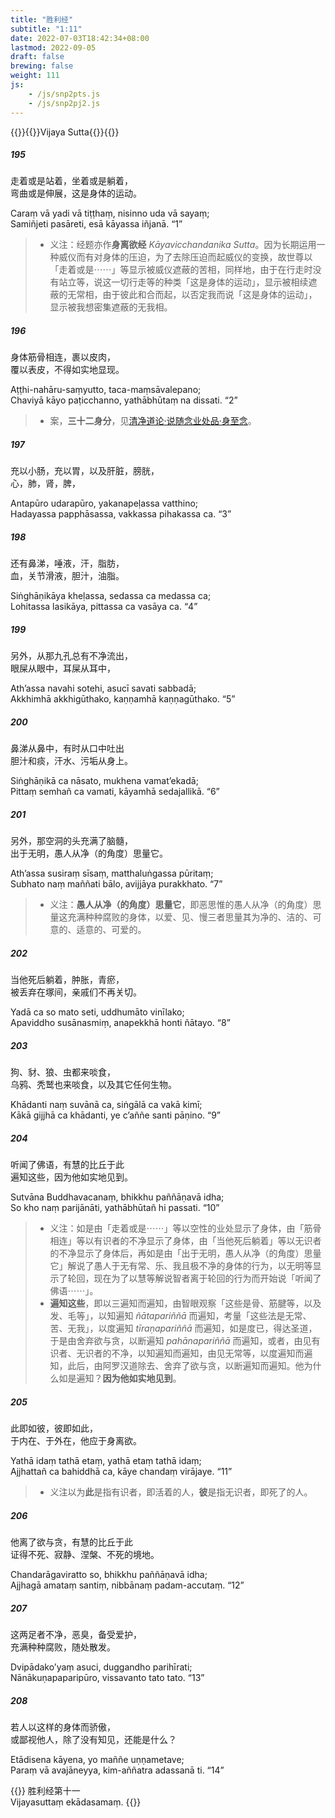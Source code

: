 ```yaml
---
title: "胜利经"
subtitle: "1:11"
date: 2022-07-03T18:42:34+08:00
lastmod: 2022-09-05
draft: false
brewing: false
weight: 111
js:
    - /js/snp2pts.js
    - /js/snp2pj2.js
---
```



{{<subtitle>}}{{<suttalink src="snp1.11">}}Vijaya Sutta{{</suttalink>}}{{</subtitle>}}

##### 195

走着或是站着，坐着或是躺着，  
弯曲或是伸展，这是身体的运动。

Caraṃ vā yadi vā tiṭṭhaṃ, nisinno uda vā sayaṃ;  
Samiñjeti pasāreti, esā kāyassa iñjanā. <q>1</q>

> - 义注：经题亦作**身离欲经** *Kāyavicchandanika Sutta*。因为长期运用一种威仪而有对身体的压迫，为了去除压迫而起威仪的变换，故世尊以「走着或是⋯⋯」等显示被威仪遮蔽的苦相，同样地，由于在行走时没有站立等，说这一切行走等的种类「这是身体的运动」，显示被相续遮蔽的无常相，由于彼此和合而起，以否定我而说「这是身体的运动」，显示被我想密集遮蔽的无我相。

##### 196

身体筋骨相连，裹以皮肉，  
覆以表皮，不得如实地显现。

Aṭṭhi-nahāru-saṃyutto, taca-maṃsāvalepano;  
Chaviyā kāyo paṭicchanno, yathābhūtaṃ na dissati. <q>2</q>

> - 案，**三十二身分**，见[清净道论·说随念业处品·身至念](/visuddhimagga/08/#83)。

##### 197

充以小肠，充以胃，以及肝脏，膀胱，  
心，肺，肾，脾，

Antapūro udarapūro, yakanapeḷassa vatthino;  
Hadayassa papphāsassa, vakkassa pihakassa ca. <q>3</q>

##### 198

还有鼻涕，唾液，汗，脂肪，  
血，关节滑液，胆汁，油脂。

Siṅghāṇikāya kheḷassa, sedassa ca medassa ca;  
Lohitassa lasikāya, pittassa ca vasāya ca. <q>4</q>

##### 199

另外，从那九孔总有不净流出，  
眼屎从眼中，耳屎从耳中，

Ath’assa navahi sotehi, asucī savati sabbadā;  
Akkhimhā akkhigūthako, kaṇṇamhā kaṇṇagūthako. <q>5</q>

##### 200

鼻涕从鼻中，有时从口中吐出  
胆汁和痰，汗水、污垢从身上。

Siṅghāṇikā ca nāsato, mukhena vamat’ekadā;  
Pittaṃ semhañ ca vamati, kāyamhā sedajallikā. <q>6</q>

##### 201

另外，那空洞的头充满了脑髓，  
出于无明，愚人从净（的角度）思量它。

Ath’assa susiraṃ sīsaṃ, matthaluṅgassa pūritaṃ;  
Subhato naṃ maññati bālo, avijjāya purakkhato. <q>7</q>

> - 义注：**愚人从净（的角度）思量它**，即恶思惟的愚人从净（的角度）思量这充满种种腐败的身体，以爱、见、慢三者思量其为净的、洁的、可意的、适意的、可爱的。

##### 202

当他死后躺着，肿胀，青瘀，  
被丢弃在塚间，亲戚们不再关切。

Yadā ca so mato seti, uddhumāto vinīlako;  
Apaviddho susānasmiṃ, anapekkhā honti ñātayo. <q>8</q>

##### 203

狗、豺、狼、虫都来啖食，  
乌鸦、秃鹫也来啖食，以及其它任何生物。

Khādanti naṃ suvānā ca, siṅgālā ca vakā kimī;  
Kākā gijjhā ca khādanti, ye c’aññe santi pāṇino. <q>9</q>

##### 204

听闻了佛语，有慧的比丘于此  
遍知这些，因为他如实地见到。

Sutvāna Buddhavacanaṃ, bhikkhu paññāṇavā idha;  
So kho naṃ parijānāti, yathābhūtañ hi passati. <q>10</q>

> - 义注：如是由「走着或是⋯⋯」等以空性的业处显示了身体，由「筋骨相连」等以有识者的不净显示了身体，由「当他死后躺着」等以无识者的不净显示了身体后，再如是由「出于无明，愚人从净（的角度）思量它」解说了愚人于无有常、乐、我且极不净的身体的行为，以无明等显示了轮回，现在为了以慧等解说智者离于轮回的行为而开始说「听闻了佛语⋯⋯」。
> - **遍知这些**，即以三遍知而遍知，由智眼观察「这些是骨、筋腱等，以及发、毛等」，以知遍知 *ñātapariññā* 而遍知，考量「这些法是无常、苦、无我」，以度遍知 *tīraṇapariññā* 而遍知，如是度已，得达圣道，于是由舍弃欲与贪，以断遍知 *pahānapariññā* 而遍知，或者，由见有识者、无识者的不净，以知遍知而遍知，由见无常等，以度遍知而遍知，此后，由阿罗汉道除去、舍弃了欲与贪，以断遍知而遍知。他为什么如是遍知？**因为他如实地见到**。

##### 205

此即如彼，彼即如此，  
于内在、于外在，他应于身离欲。

Yathā idaṃ tathā etaṃ, yathā etaṃ tathā idaṃ;  
Ajjhattañ ca bahiddhā ca, kāye chandaṃ virājaye. <q>11</q>

> - 义注以为**此**是指有识者，即活着的人，**彼**是指无识者，即死了的人。

##### 206

他离了欲与贪，有慧的比丘于此  
证得不死、寂静、涅槃、不死的境地。

Chandarāgaviratto so, bhikkhu paññāṇavā idha;  
Ajjhagā amataṃ santiṃ, nibbānaṃ padam-accutaṃ. <q>12</q>

##### 207

这两足者不净，恶臭，备受爱护，  
充满种种腐败，随处散发。

Dvipādako’yaṃ asuci, duggandho parihīrati;  
Nānākuṇapaparipūro, vissavanto tato tato. <q>13</q>

##### 208

若人以这样的身体而骄傲，  
或鄙视他人，除了没有知见，还能是什么？

Etādisena kāyena, yo maññe uṇṇametave;  
Paraṃ vā avajāneyya, kim-aññatra adassanā ti. <q>14</q>


{{<eof>}}
    胜利经第十一<br>Vijayasuttaṃ ekādasamaṃ.
{{</eof>}}